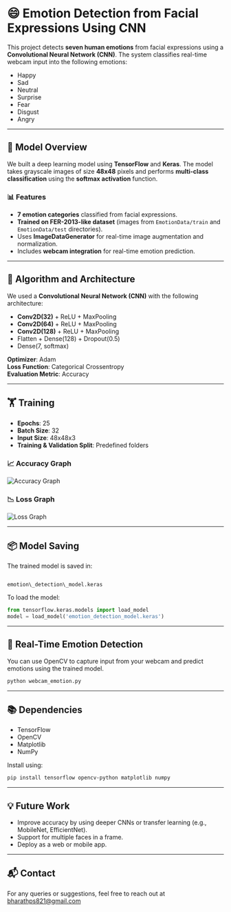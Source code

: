 # 😄 Emotion Detection from Facial Expressions Using CNN

This project detects **seven human emotions** from facial expressions using a **Convolutional Neural Network (CNN)**. The system classifies real-time webcam input into the following emotions:

- Happy
- Sad
- Neutral
- Surprise
- Fear
- Disgust
- Angry

---

## 📌 Model Overview

We built a deep learning model using **TensorFlow** and **Keras**. The model takes grayscale images of size **48x48** pixels and performs **multi-class classification** using the **softmax activation** function.

### 📊 Features
- **7 emotion categories** classified from facial expressions.
- **Trained on FER-2013-like dataset** (images from `EmotionData/train` and `EmotionData/test` directories).
- Uses **ImageDataGenerator** for real-time image augmentation and normalization.
- Includes **webcam integration** for real-time emotion prediction.

---

## 🧠 Algorithm and Architecture

We used a **Convolutional Neural Network (CNN)** with the following architecture:

- **Conv2D(32)** + ReLU + MaxPooling
- **Conv2D(64)** + ReLU + MaxPooling
- **Conv2D(128)** + ReLU + MaxPooling
- Flatten + Dense(128) + Dropout(0.5)
- Dense(7, softmax)

**Optimizer**: Adam  
**Loss Function**: Categorical Crossentropy  
**Evaluation Metric**: Accuracy

---

## 🏋️ Training

- **Epochs**: 25  
- **Batch Size**: 32  
- **Input Size**: 48x48x3  
- **Training & Validation Split**: Predefined folders

### 📈 Accuracy Graph

![Accuracy Graph](accuracy_plot.png)

### 📉 Loss Graph

![Loss Graph](loss_plot.png)

---

## 📦 Model Saving

The trained model is saved in:
```

emotion\_detection\_model.keras

````

To load the model:
```python
from tensorflow.keras.models import load_model
model = load_model('emotion_detection_model.keras')
````

---

## 🎥 Real-Time Emotion Detection

You can use OpenCV to capture input from your webcam and predict emotions using the trained model.

```bash
python webcam_emotion.py
```

---

## 📚 Dependencies

* TensorFlow
* OpenCV
* Matplotlib
* NumPy

Install using:

```bash
pip install tensorflow opencv-python matplotlib numpy
```

---

## 💡 Future Work

* Improve accuracy by using deeper CNNs or transfer learning (e.g., MobileNet, EfficientNet).
* Support for multiple faces in a frame.
* Deploy as a web or mobile app.

---

## 📬 Contact

For any queries or suggestions, feel free to reach out at bharathps821@gmail.com

```
